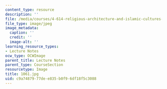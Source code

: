 ```yaml
---
content_type: resource
description: ''
file: /media/courses/4-614-religious-architecture-and-islamic-cultures-fall-2002/c9a7487977dee835b0f96df18f5c3088_1061.jpg
file_type: image/jpeg
image_metadata:
  caption: ''
  credit: ''
  image-alt: ''
learning_resource_types:
- Lecture Notes
ocw_type: OCWImage
parent_title: Lecture Notes
parent_type: CourseSection
resourcetype: Image
title: 1061.jpg
uid: c9a74879-77de-e835-b0f9-6df18f5c3088
---
```

